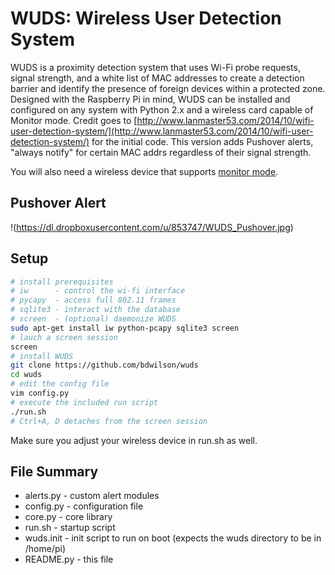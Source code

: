 # WUDS: Wireless User Detection System

WUDS is a proximity detection system that uses Wi-Fi probe requests, signal
strength, and a white list of MAC addresses to create a detection barrier and
identify the presence of foreign devices within a protected zone. Designed with
the Raspberry Pi in mind, WUDS can be installed and configured on any system
with Python 2.x and a wireless card capable of Monitor mode. Credit goes to 
[http://www.lanmaster53.com/2014/10/wifi-user-detection-system/](http://www.lanmaster53.com/2014/10/wifi-user-detection-system/)
for the initial code. This version adds Pushover alerts, "always notify" for
certain MAC addrs regardless of their signal strength.

You will also need a wireless device that supports
[monitor mode](http://raspberrypi.stackexchange.com/questions/36747/enable-monitoring-mode-for-rtl8188cus-via-usb-on-raspbian#37970).

## Pushover Alert
!(https://dl.dropboxusercontent.com/u/853747/WUDS_Pushover.jpg)

## Setup

```bash
# install prerequisites
# iw      - control the wi-fi interface
# pycapy  - access full 802.11 frames
# sqlite3 - interact with the database
# screen  - (optional) daemonize WUDS
sudo apt-get install iw python-pcapy sqlite3 screen
# lauch a screen session
screen
# install WUDS
git clone https://github.com/bdwilson/wuds
cd wuds
# edit the config file
vim config.py
# execute the included run script
./run.sh
# Ctrl+A, D detaches from the screen session
```

Make sure you adjust your wireless device in run.sh as well.

## File Summary

* alerts.py - custom alert modules
* config.py - configuration file
* core.py - core library
* run.sh - startup script
* wuds.init - init script to run on boot (expects the wuds directory to be in /home/pi)
* README.py - this file
